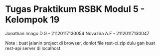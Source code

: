 # Tugas Praktikum RSBK Modul 5 - Kelompok 19

Jonathan Imago D.G - 21120117130054
Novazira A.F - 21120117130047

Note :
buat jalanin project di browser, donlot file rest-ci.zip dulu gan buat rest-api server di localhost
